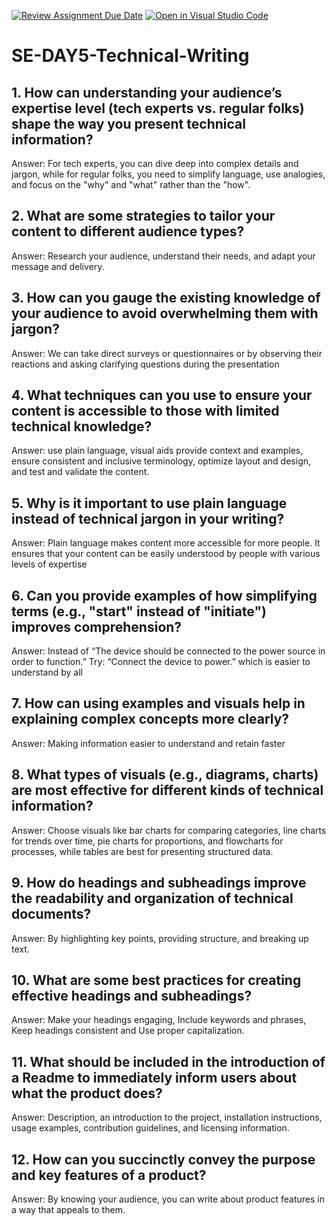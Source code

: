[![Review Assignment Due Date](https://classroom.github.com/assets/deadline-readme-button-22041afd0340ce965d47ae6ef1cefeee28c7c493a6346c4f15d667ab976d596c.svg)](https://classroom.github.com/a/zsAR-pyY)
[![Open in Visual Studio Code](https://classroom.github.com/assets/open-in-vscode-2e0aaae1b6195c2367325f4f02e2d04e9abb55f0b24a779b69b11b9e10269abc.svg)](https://classroom.github.com/online_ide?assignment_repo_id=18614149&assignment_repo_type=AssignmentRepo)
# SE-DAY5-Technical-Writing
## 1. How can understanding your audience’s expertise level (tech experts vs. regular folks) shape the way you present technical information?
Answer: For tech experts, you can dive deep into complex details and jargon, while for regular folks, you need to simplify language, use analogies, and focus on the "why" and "what" rather than the "how". 
## 2. What are some strategies to tailor your content to different audience types?
Answer: Research your audience, understand their needs, and adapt your message and delivery. 
## 3. How can you gauge the existing knowledge of your audience to avoid overwhelming them with jargon?
Answer: We can take direct surveys or questionnaires or by observing their reactions and asking clarifying questions during the presentation
## 4. What techniques can you use to ensure your content is accessible to those with limited technical knowledge?
Answer: use plain language, visual aids provide context and examples, ensure consistent and inclusive terminology, optimize layout and design, and test and validate the content. 
## 5. Why is it important to use plain language instead of technical jargon in your writing?
Answer: Plain language makes content more accessible for more people. It ensures that your content can be easily understood by people with various levels of expertise
## 6. Can you provide examples of how simplifying terms (e.g., "start" instead of "initiate") improves comprehension?
Answer: Instead of “The device should be connected to the power source in order to function.” Try: “Connect the device to power.” which is easier to understand by all
## 7. How can using examples and visuals help in explaining complex concepts more clearly?
Answer: Making information easier to understand and retain faster
## 8. What types of visuals (e.g., diagrams, charts) are most effective for different kinds of technical information?
Answer: Choose visuals like bar charts for comparing categories, line charts for trends over time, pie charts for proportions, and flowcharts for processes, while tables are best for presenting structured data. 
## 9. How do headings and subheadings improve the readability and organization of technical documents?
Answer: By highlighting key points, providing structure, and breaking up text.
## 10. What are some best practices for creating effective headings and subheadings?
Answer: Make your headings engaging, Include keywords and phrases, Keep headings consistent and Use proper capitalization.
## 11. What should be included in the introduction of a Readme to immediately inform users about what the product does?
Answer: Description, an introduction to the project, installation instructions, usage examples, contribution guidelines, and licensing information.
## 12. How can you succinctly convey the purpose and key features of a product? 
Answer: By knowing your audience, you can write about product features in a way that appeals to them.
